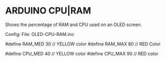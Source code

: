 # ARDUINO CPU|RAM

Shows the percentage of RAM and CPU used on an OLED screen.

Config:
  File: OLED-CPU-RAM.ino
  
  #define RAM_MED 30 // YELLOW color
  #define RAM_MAX 80 // RED Color

  #define CPU_MED 40 // YELLOW color
  #define CPU_MAX 90 // RED color
  
